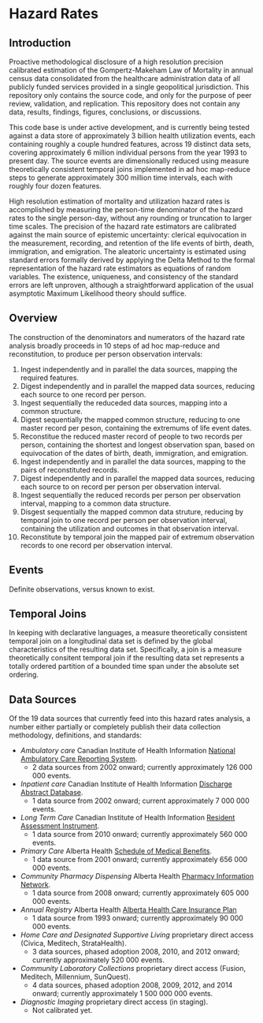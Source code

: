 Hazard Rates
============

Introduction
------------

Proactive methodological disclosure of a high resolution precision calibrated estimation of the Gompertz-Makeham Law of Mortality in annual census data consolidated from the healthcare administration data of all publicly funded services provided in a single geopolitical jurisdiction. This repository only contains the source code, and only for the purpose of peer review, validation, and replication. This repository does not contain any data, results, findings, figures, conclusions, or discussions.

This code base is under active development, and is currently being tested against a data store of approximately 3 billion health utilization events, each containing roughly a couple hundred features, across 19 distinct data sets, covering approximately 6 million individual persons from the year 1993 to present day. The source events are dimensionally reduced using measure theoretically consistent temporal joins implemented in ad hoc map-reduce steps to generate approximately 300 million time intervals, each with roughly four dozen features.

High resolution estimation of mortality and utilization hazard rates is accomplished by measuring the person-time denominator of the hazard rates to the single person-day, without any rounding or truncation to larger time scales. The precision of the hazard rate estimators are calibrated against the main source of epistemic uncertainty: clerical equivocation in the measurement, recording, and retention of the life events of birth, death, immigration, and emigration. The aleatoric uncertainty is estimated using standard errors formally derived by applying the Delta Method to the formal representation of the hazard rate estimators as equations of random variables. The existence, uniqueness, and consistency of the standard errors are left unproven, although a straightforward application of the usual asymptotic Maximum Likelihood theory should suffice.

Overview
--------

The construction of the denominators and numerators of the hazard rate analysis broadly proceeds in 10 steps of ad hoc map-reduce and reconstitution, to produce per person observation intervals:

1. Ingest independently and in parallel the data sources, mapping the required features.
2. Digest independently and in parallel the mapped data sources, reducing each source to one record per person.
3. Ingest sequentially the reduceded data sources, mapping into a common structure.
4. Digest sequentially the mapped common structure, reducing to one master record per peson, containing the extremums of life event dates.
5. Reconstitue the reduced master record of people to two records per person, containing the shortest and longest observation span, based on equivocation of the dates of birth, death, immigration, and emigration.
6. Ingest independently and in parallel the data sources, mapping to the pairs of reconstituted records.
7. Digest independently and in parallel the mapped data sources, reducing each source to on record per person per observation interval.
8. Ingest sequentially the reduced records per person per observation interval, mapping to a common data structure.
9. Disgest sequentially the mapped common data struture, reducing by temporal join to one record per person per observation interval, containing the utilization and outcomes in that observation interval.
10. Reconstitute by temporal join the mapped pair of extremum observation records to one record per observation interval.

Events
------

Definite observations, versus known to exist.

Temporal Joins
--------------

In keeping with declarative languages, a measure theoretically consistent temporal join on a longitudinal data set is defined by the global characteristics of the resulting data set. Specifically, a join is a measure theoretically consitent temporal join if the resulting data set represents a totally ordered partition of a bounded time span under the absolute set ordering.

Data Sources
------------

Of the 19 data sources that currently feed into this hazard rates analysis, a number either partially or completely publish their data collection methodology, definitions, and standards:

- *Ambulatory care* Canadian Institute of Health Information [National Ambulatory Care Reporting System](https://www.cihi.ca/en/national-ambulatory-care-reporting-system-metadata).
  - 2 data sources from 2002 onward; currently approximately 126 000 000 events.
- *Inpatient care* Canadian Institute of Health Information [Discharge Abstract Database](https://www.cihi.ca/en/discharge-abstract-database-metadata).
  - 1 data source from 2002 onward; current approximately 7 000 000 events.
- *Long Term Care* Canadian Institute of Health Information [Resident Assessment Instrument](https://www.cihi.ca/en/residential-care).
  - 1 data source from 2010 onward; currently approximately 560 000 events.
- *Primary Care* Alberta Health [Schedule of Medical Benefits](https://www.alberta.ca/fees-health-professionals.aspx).
  - 1 data source from 2001 onward; currently approximately 656 000 000 events.
- *Community Pharmacy Dispensing* Alberta Health [Pharmacy Information Network](http://www.albertanetcare.ca/learningcentre/Pharmaceutical-Information-Network.htm).
  - 1 data source from 2008 onward; currently approximately 605 000 000 events.
- *Annual Registry* Alberta Health [Alberta Health Care Insurance Plan](https://www.alberta.ca/ahcip.aspx)
  - 1 data source from 1993 onward; currently approximately 90 000 000 events.
- *Home Care and Designated Supportive Living* proprietary direct access (Civica, Meditech, StrataHealth).
  - 3 data sources, phased adoption 2008, 2010, and 2012 onward; currently approximately 520 000 events.
- *Community Laboratory Collections* proprietary direct access (Fusion, Meditech, Millennium, SunQuest).
  - 4 data sources, phased adoption 2008, 2009, 2012, and 2014 onward; currently approximately 1 500 000 000 events.
- *Diagnostic Imaging* proprietary direct access (in staging).
  - Not calibrated yet.
